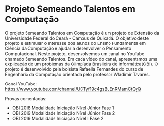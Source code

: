 # Projeto Semeando Talentos em Computação

O projeto Semeando Talentos em Computação é um projeto de Extensão da Universidade Federal do Ceará - Campus de Quixadá. O objetivo deste projeto é estimular o interesse dos alunos do Ensino Fundamental em Ciência da Computação e ajudar a desenvolver o Pensamento Computacional.  Neste projeto, desenvolvemos um canal no YouTube chamado Semeando Talentos. Em cada vídeo do canal, apresentamos uma explicação de um problemas da Olimpíada Brasileira de Informática(OBI). O projeto é desenvolvido pela bolsista Rafaella Fernandes do curso de Engenharia da Computação orientada pelo professor Wladimir Tavares.

Canal YouTube: https://www.youtube.com/channel/UCTyf19c4gsBuEnRMamCtQyQ

Provas comentadas:
* OBI 2018 Modalidade Iniciação Nível Júnior Fase 1
* OBI 2019 Modalidade Iniciação Nível Júnior Fase 2
* OBI 2019 Modalidade Iniciação Nível I Fase 2



 


